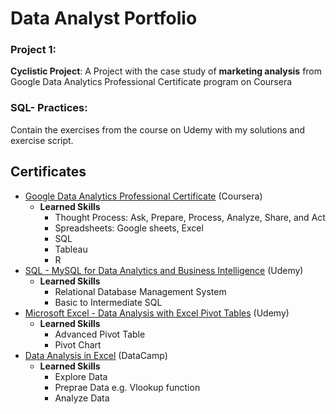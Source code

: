 # Data Analyst Portfolio


### Project 1:
__Cyclistic Project__: A Project with the case study of __marketing analysis__ from Google Data Analytics Professional Certificate program on Coursera

### SQL- Practices:
Contain the exercises from the course on Udemy with my solutions and exercise script.

## Certificates
- [Google Data Analytics Professional Certificate](https://www.coursera.org/account/accomplishments/specialization/certificate/PQNNS3H3MK3Y) (Coursera)
   - __Learned Skills__
     - Thought Process: Ask, Prepare, Process, Analyze, Share, and Act 
     - Spreadsheets: Google sheets, Excel
     - SQL
     - Tableau
     - R
-  [SQL - MySQL for Data Analytics and Business Intelligence](https://www.udemy.com/certificate/UC-f0050a80-808b-4907-b2c0-540b469660ad/) (Udemy)
   - __Learned Skills__
     - Relational Database Management System
     - Basic to Intermediate SQL
- [Microsoft Excel - Data Analysis with Excel Pivot Tables](https://www.udemy.com/certificate/UC-104457a8-e66b-4933-861a-895c6a1a1238/) (Udemy)
   - __Learned Skills__
     - Advanced Pivot Table
     - Pivot Chart 
- [Data Analysis in Excel](https://www.datacamp.com/statement-of-accomplishment/course/ac2697619c9d4bccd4b853fef17a218cd8315bd4) (DataCamp)
   - __Learned Skills__
     - Explore Data
     - Preprae Data e.g. Vlookup function
     - Analyze Data
 
